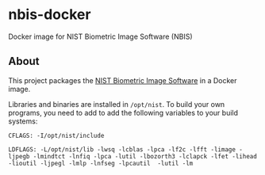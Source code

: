 # nbis-docker
Docker image for NIST Biometric Image Software (NBIS)

## About
This project packages the [NIST Biometric Image Software](https://www.nist.gov/services-resources/software/nist-biometric-image-software-nbis) in a Docker image.

Libraries and binaries are installed in `/opt/nist`. To build your own programs, you need to add to add the following variables to your build systems:

`CFLAGS: -I/opt/nist/include`

`LDFLAGS: -L/opt/nist/lib -lwsq -lcblas -lpca -lf2c -lfft -limage -ljpegb -lmindtct -lnfiq -lpca -lutil -lbozorth3 -lclapck -lfet -lihead -lioutil -ljpegl -lmlp -lnfseg -lpcautil  -lutil -lm`

